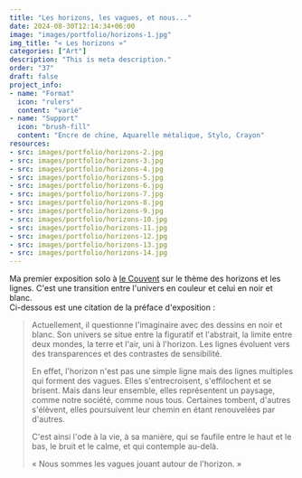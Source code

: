 ```yaml
---
title: "Les horizons, les vagues, et nous..."
date: 2024-08-30T12:14:34+06:00
image: "images/portfolio/horizons-1.jpg"
img_title: "« Les horizons »"
categories: ["Art"]
description: "This is meta description."
order: "37"
draft: false
project_info:
- name: "Format"
  icon: "rulers"
  content: "varié"
- name: "Support"
  icon: "brush-fill"
  content: "Encre de chine, Aquarelle métalique, Stylo, Crayon"
resources:
- src: images/portfolio/horizons-2.jpg
- src: images/portfolio/horizons-3.jpg
- src: images/portfolio/horizons-4.jpg
- src: images/portfolio/horizons-5.jpg
- src: images/portfolio/horizons-6.jpg
- src: images/portfolio/horizons-7.jpg
- src: images/portfolio/horizons-8.jpg
- src: images/portfolio/horizons-9.jpg
- src: images/portfolio/horizons-10.jpg
- src: images/portfolio/horizons-11.jpg
- src: images/portfolio/horizons-12.jpg
- src: images/portfolio/horizons-13.jpg
- src: images/portfolio/horizons-14.jpg
---
```

Ma premier exposition solo à [le Couvent](https://le-couvent.org) sur le thème des horizons et les lignes. C'est une transition entre l'univers en couleur et celui en noir et blanc.  
Ci-dessous est une citation de la préface d'exposition :

>Actuellement, il questionne l'imaginaire avec des dessins en noir et blanc.
>Son univers se situe entre la figuratif et l'abstrait, la limite entre deux mondes, la terre et l'air, uni à l'horizon. Les lignes évoluent vers des transparences et des contrastes de sensibilité. 
>
>En effet, l'horizon n'est pas une simple ligne mais des lignes multiples qui forment des vagues. Elles s'entrecroisent, s'effilochent et se brisent. Mais dans leur ensemble, elles représentent un paysage, comme notre société, comme nous tous. Certaines tombent, d'autres s'élèvent, elles poursuivent leur chemin en étant renouvelées par d'autres.
>
>C'est ainsi l'ode à la vie, à sa manière, qui se faufile entre le haut et le bas, le bruit et le calme, et qui contemple au-delà.
>
>« Nous sommes les vagues jouant autour de l'horizon. »